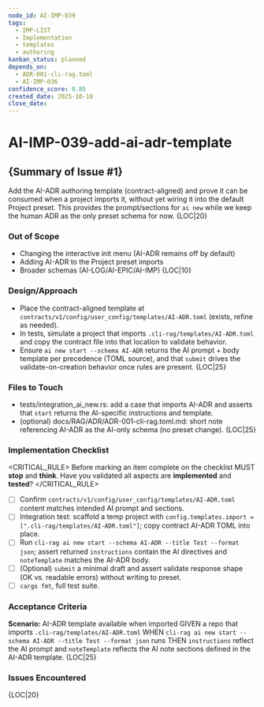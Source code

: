 ```yaml
---
node_id: AI-IMP-039
tags:
  - IMP-LIST
  - Implementation
  - templates
  - authoring
kanban_status: planned
depends_on:
  - ADR-001-cli-rag.toml
  - AI-IMP-036
confidence_score: 0.85
created_date: 2025-10-10
close_date:
--- 
```


# AI-IMP-039-add-ai-adr-template

## {Summary of Issue #1}
Add the AI-ADR authoring template (contract-aligned) and prove it can be consumed when a project imports it, without yet wiring it into the default Project preset. This provides the prompt/sections for `ai new` while we keep the human ADR as the only preset schema for now. {LOC|20}

### Out of Scope 
- Changing the interactive init menu (AI-ADR remains off by default)
- Adding AI-ADR to the Project preset imports
- Broader schemas (AI-LOG/AI-EPIC/AI-IMP) {LOC|10}

### Design/Approach  
- Place the contract-aligned template at `contracts/v1/config/user_config/templates/AI-ADR.toml` (exists, refine as needed).
- In tests, simulate a project that imports `.cli-rag/templates/AI-ADR.toml` and copy the contract file into that location to validate behavior.
- Ensure `ai new start --schema AI-ADR` returns the AI prompt + body template per precedence (TOML source), and that `submit` drives the validate-on-creation behavior once rules are present. {LOC|25}

### Files to Touch
- tests/integration_ai_new.rs: add a case that imports AI-ADR and asserts that `start` returns the AI-specific instructions and template.
- (optional) docs/RAG/ADR/ADR-001-cli-rag.toml.md: short note referencing AI-ADR as the AI-only schema (no preset change). {LOC|25}

### Implementation Checklist

<CRITICAL_RULE>
Before marking an item complete on the checklist MUST **stop** and **think**. Have you validated all aspects are **implemented** and **tested**? 
</CRITICAL_RULE> 

- [ ] Confirm `contracts/v1/config/user_config/templates/AI-ADR.toml` content matches intended AI prompt and sections.
- [ ] Integration test: scaffold a temp project with `config.templates.import = [".cli-rag/templates/AI-ADR.toml"]`; copy contract AI-ADR TOML into place.
- [ ] Run `cli-rag ai new start --schema AI-ADR --title Test --format json`; assert returned `instructions` contain the AI directives and `noteTemplate` matches the AI-ADR body.
- [ ] (Optional) `submit` a minimal draft and assert validate response shape (OK vs. readable errors) without writing to preset.
- [ ] `cargo fmt`, full test suite.
 
### Acceptance Criteria
**Scenario:** AI-ADR template available when imported
GIVEN a repo that imports `.cli-rag/templates/AI-ADR.toml`
WHEN `cli-rag ai new start --schema AI-ADR --title Test --format json` runs
THEN `instructions` reflect the AI prompt and `noteTemplate` reflects the AI note sections defined in the AI-ADR template. {LOC|25}

### Issues Encountered 
{LOC|20}
